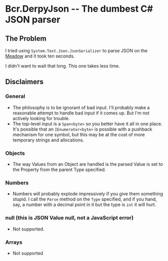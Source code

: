 # Bcr.DerpyJson -- The dumbest C# JSON parser

## The Problem

I tried using `System.Text.Json.JsonSerializer` to parse JSON on the
[Meadow](https://www.wildernesslabs.co/) and it took ten seconds.

I didn't want to wait that long. This one takes less time.

## Disclaimers

### General

* The philosophy is to be ignorant of bad input. I'll probably make a
  reasonable attempt to handle bad input if it comes up. But I'm not
  actively looking for trouble.
* The top-level input is a `Span<byte>` so you better have it all in
  one place. It's possible that an `IEnumerator<byte>` is possible with a
  pushback mechanism for one symbol, but this may be at the cost of
  more temporary strings and allocations.

### Objects

* The way Values from an Object are handled is the parsed Value is set to
  the Property from the parent Type specified.

### Numbers

* Numbers will probably explode impressively if you give them something
  stupid. I call the `Parse` method on the `Type` specified, and if
  you hand, say, a number with a decimal point in it but the type is
  `int` it will hurt.

### null (this is JSON Value null, not a JavaScript error)

* Not supported.

### Arrays

* Not supported
